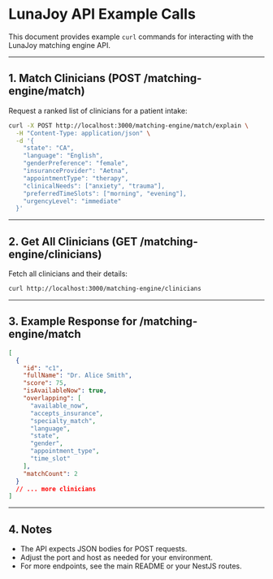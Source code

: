 # LunaJoy API Example Calls

This document provides example `curl` commands for interacting with the LunaJoy matching engine API.

---

## 1. Match Clinicians (POST /matching-engine/match)

Request a ranked list of clinicians for a patient intake:

```sh
curl -X POST http://localhost:3000/matching-engine/match/explain \
  -H "Content-Type: application/json" \
  -d '{
    "state": "CA",
    "language": "English",
    "genderPreference": "female",
    "insuranceProvider": "Aetna",
    "appointmentType": "therapy",
    "clinicalNeeds": ["anxiety", "trauma"],
    "preferredTimeSlots": ["morning", "evening"],
    "urgencyLevel": "immediate"
  }'
```

---

## 2. Get All Clinicians (GET /matching-engine/clinicians)

Fetch all clinicians and their details:

```sh
curl http://localhost:3000/matching-engine/clinicians
```

---

## 3. Example Response for /matching-engine/match

```json
[
  {
    "id": "c1",
    "fullName": "Dr. Alice Smith",
    "score": 75,
    "isAvailableNow": true,
    "overlapping": [
      "available_now",
      "accepts_insurance",
      "specialty_match",
      "language",
      "state",
      "gender",
      "appointment_type",
      "time_slot"
    ],
    "matchCount": 2
  }
  // ... more clinicians
]
```

---

## 4. Notes

- The API expects JSON bodies for POST requests.
- Adjust the port and host as needed for your environment.
- For more endpoints, see the main README or your NestJS routes.
